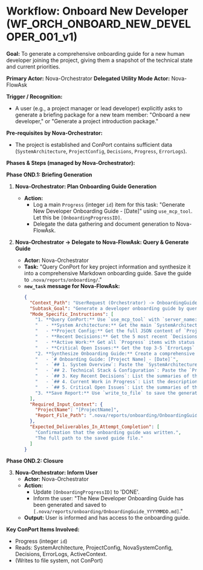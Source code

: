 # Workflow: Onboard New Developer (WF_ORCH_ONBOARD_NEW_DEVELOPER_001_v1)

**Goal:** To generate a comprehensive onboarding guide for a new human developer joining the project, giving them a snapshot of the technical state and current priorities.

**Primary Actor:** Nova-Orchestrator
**Delegated Utility Mode Actor:** Nova-FlowAsk

**Trigger / Recognition:**

- A user (e.g., a project manager or lead developer) explicitly asks to generate a briefing package for a new team member: "Onboard a new developer," or "Generate a project introduction package."

**Pre-requisites by Nova-Orchestrator:**

- The project is established and ConPort contains sufficient data (`SystemArchitecture`, `ProjectConfig`, `Decisions`, `Progress`, `ErrorLogs`).

**Phases & Steps (managed by Nova-Orchestrator):**

**Phase OND.1: Briefing Generation**

1.  **Nova-Orchestrator: Plan Onboarding Guide Generation**

    - **Action:**
      - Log a main `Progress` (integer `id`) item for this task: "Generate New Developer Onboarding Guide - [Date]" using `use_mcp_tool`. Let this be `[OnboardingProgressID]`.
      - Delegate the data gathering and document generation to Nova-FlowAsk.

2.  **Nova-Orchestrator -> Delegate to Nova-FlowAsk: Query & Generate Guide**
    - **Actor:** Nova-Orchestrator
    - **Task:** "Query ConPort for key project information and synthesize it into a comprehensive Markdown onboarding guide. Save the guide to `.nova/reports/onboarding/`."
    - **`new_task` message for Nova-FlowAsk:**
      ```json
      {
        "Context_Path": "UserRequest (Orchestrator) -> OnboardingGuide (FlowAsk)",
        "Subtask_Goal": "Generate a developer onboarding guide by querying ConPort and save it to a file.",
        "Mode_Specific_Instructions": [
          "1. **Query ConPort:** Use `use_mcp_tool` with `server_name: 'conport'` and `workspace_id: 'ACTUAL_WORKSPACE_ID'` to retrieve the following information:",
          "   - **System Architecture:** Get the main `SystemArchitecture` summary (e.g., from key `[ProjectName]_Overall_v1`).",
          "   - **Project Config:** Get the full JSON content of `ProjectConfig:ActiveConfig` and `NovaSystemConfig:ActiveSettings`.",
          "   - **Recent Decisions:** Get the 5 most recent `Decisions` using `get_decisions` with a `limit`.",
          "   - **Active Work:** Get all `Progress` items with status `IN_PROGRESS`.",
          "   - **Critical Open Issues:** Get the top 3-5 `ErrorLogs` from `active_context.open_issues` with severity 'CRITICAL' or 'HIGH'.",
          "2. **Synthesize Onboarding Guide:** Create a comprehensive Markdown report with the following sections:",
          "   - `# Onboarding Guide: [Project Name] - [Date]`",
          "   - `## 1. System Overview`: Paste the `SystemArchitecture` summary.",
          "   - `## 2. Technical Stack & Configuration`: Paste the `ProjectConfig` and `NovaSystemConfig` JSON inside code blocks.",
          "   - `## 3. Key Recent Decisions`: List the summaries of the 5 decisions retrieved.",
          "   - `## 4. Current Work in Progress`: List the descriptions of all `IN_PROGRESS` tasks.",
          "   - `## 5. Critical Open Issues`: List the summaries of the critical `ErrorLogs`.",
          "3. **Save Report:** Use `write_to_file` to save the generated Markdown content to a new file at path: `.nova/reports/onboarding/OnboardingGuide_[YYYYMMDD].md`."
        ],
        "Required_Input_Context": {
          "ProjectName": "[ProjectName]",
          "Report_File_Path": ".nova/reports/onboarding/OnboardingGuide_[YYYYMMDD].md"
        },
        "Expected_Deliverables_In_Attempt_Completion": [
          "Confirmation that the onboarding guide was written.",
          "The full path to the saved guide file."
        ]
      }
      ```

**Phase OND.2: Closure**

3.  **Nova-Orchestrator: Inform User**
    - **Actor:** Nova-Orchestrator
    - **Action:**
      - Update `[OnboardingProgressID]` to 'DONE'.
      - Inform the user: "The New Developer Onboarding Guide has been generated and saved to `[.nova/reports/onboarding/OnboardingGuide_YYYYMMDD.md]`."
    - **Output:** User is informed and has access to the onboarding guide.

**Key ConPort Items Involved:**

- Progress (integer `id`)
- Reads: SystemArchitecture, ProjectConfig, NovaSystemConfig, Decisions, ErrorLogs, ActiveContext.
- (Writes to file system, not ConPort)
